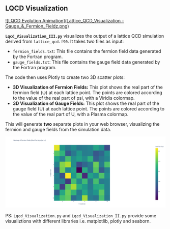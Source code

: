 ## LQCD Visualization
[![LQCD Evolution Animation](Lattice_QCD_Visualization - Gauge_&_Fermion_Fieldz.png)](lattice_qcd_evolution_vv.mp4)


**`Lqcd_Visualization_III.py`** visualizes the output of a lattice QCD simulation derived from `lattice_qcd.f90`. It takes two files as input:

* `fermion_fields.txt`: This file contains the fermion field data generated by the Fortran program.
* `gauge_fields.txt`: This file contains the gauge field data generated by the Fortran program.

The code then uses Plotly to create two 3D scatter plots:

* **3D Visualization of Fermion Fields:** This plot shows the real part of the fermion field (ψ) at each lattice point. The points are colored according to the value of the real part of psi, with a Viridis colormap.
* **3D Visualization of Gauge Fields:** This plot shows the real part of the gauge field (U) at each lattice point. The points are colored according to the value of the real part of U, with a Plasma colormap.

This will generate **two** separate plots in your web browser, visualizing the fermion and gauge fields from the simulation data.


![Logo](Heatmap_fermions.png)

PS: `Lqcd_Visualization.py` and `Lqcd_Visualization_II.py` provide some visualiztions with different libraries i.e. matplotlib, plotly and seaborn. 
